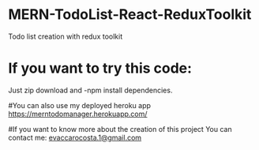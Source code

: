 # MERN-TodoList-React-ReduxToolkit
Todo list creation with redux toolkit

# If you want to try this code:
Just zip download and -npm install dependencies.

#You can also use my deployed heroku app
https://merntodomanager.herokuapp.com/

#If you want to know more about the creation of this project
You can contact me: evaccarocosta.1@gmail.com
